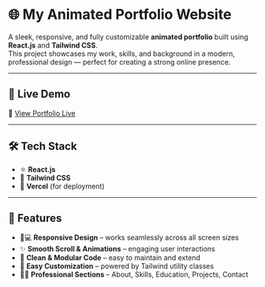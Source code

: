 # 🌐 My Animated Portfolio Website

A sleek, responsive, and fully customizable **animated portfolio** built using **React.js** and **Tailwind CSS**.  
This project showcases my work, skills, and background in a modern, professional design — perfect for creating a strong online presence.

---

## 🚀 Live Demo
🔗 [View Portfolio Live](https://roshan-portfolio-henna.vercel.app/)

---

## 🛠️ Tech Stack
- ⚛️ **React.js**
- 🎨 **Tailwind CSS**
- 💾 **Vercel** (for deployment)

---

## 📁 Features
- 📱💻 **Responsive Design** – works seamlessly across all screen sizes  
- ✨ **Smooth Scroll & Animations** – engaging user interactions  
- 🧩 **Clean & Modular Code** – easy to maintain and extend  
- 🎯 **Easy Customization** – powered by Tailwind utility classes  
- 👨‍💻 **Professional Sections** – About, Skills, Education, Projects, Contact  


